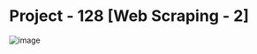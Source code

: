 # Project - 128 [Web Scraping - 2]
![image](https://user-images.githubusercontent.com/87526775/192296220-0dedcfee-f7b2-4de0-870b-9a6bd337b2ab.png)
